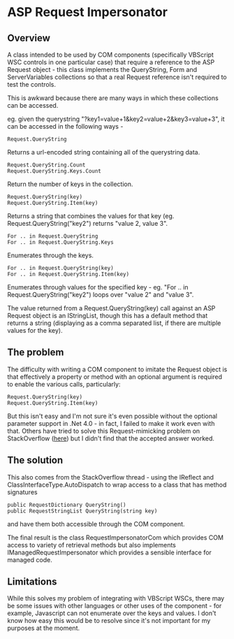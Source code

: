 # ASP Request Impersonator

## Overview

A class intended to be used by COM components (specifically VBScript WSC controls in one particular case) that require a reference to the ASP Request object - this class implements the QueryString, Form and ServerVariables collections so that a real Request reference isn't required to test the controls.

This is awkward because there are many ways in which these collections can be accessed.

eg. given the querystring "?key1=value+1&key2=value+2&key3=value+3", it can be accessed in the following ways -

    Request.QueryString

Returns a url-encoded string containing all of the querystring data.
     
    Request.QueryString.Count
    Request.QueryString.Keys.Count

Return the number of keys in the collection.
     
    Request.QueryString(key) 
    Request.QueryString.Item(key) 

Returns a string that combines the values for that key (eg. Request.QueryString("key2") returns "value 2, value 3".

    For .. in Request.QueryString
    For .. in Request.QueryString.Keys

Enumerates through the keys.
     
    For .. in Request.QueryString(key)
    For .. in Request.QueryString.Item(key)

Enumerates through values for the specified key - eg. "For .. in Request.QueryString("key2") loops over "value 2" and "value 3".

The value returned from a Request.QueryString(key) call against an ASP Request object is an IStringList, though this has a default method that returns a string (displaying as a comma separated list, if there are multiple values for the key).

## The problem

The difficulty with writing a COM component to imitate the Request object is that effectively a property or method with an optional argument is required to enable the various calls, particularly:

    Request.QueryString(key) 
    Request.QueryString.Item(key) 

But this isn't easy and I'm not sure it's even possible without the optional parameter support in .Net 4.0 - in fact, I failed to make it work even with that. Others have tried to solve this Request-mimicking problem on StackOverflow ([here](http://stackoverflow.com/questions/317759/why-is-the-indexer-on-my-net-component-not-always-accessible-from-vbscript)) but I didn't find that the accepted answer worked.

## The solution

This also comes from the StackOverflow thread - using the IReflect and ClassInterfaceType.AutoDispatch to wrap access to a class that has method signatures

    public RequestDictionary QueryString()
    public RequestStringList QueryString(string key)

and have them both accessible through the COM component.

The final result is the class RequestImpersonatorCom which provides COM access to variety of retrieval methods but also implements IManagedRequestImpersonator which provides a sensible interface for managed code.

## Limitations

While this solves my problem of integrating with VBScript WSCs, there may be some issues with other languages or other uses of the component - for example, Javascript can not enumerate over the keys and values. I don't know how easy this would be to resolve since it's not important for my purposes at the moment.